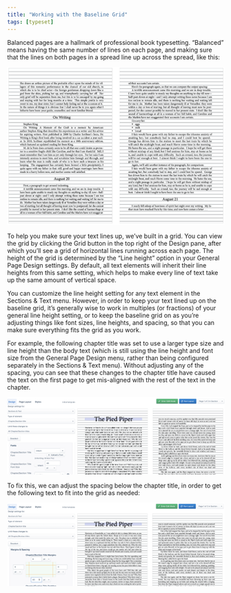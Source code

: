 ```yaml
---
title: "Working with the Baseline Grid"
tags: [typeset]
---
```

 
<html><body><section data-type="chapter" class="hsecchapter" data-hederis-type="hsecchapter" id="baseline-grid" data-pi-attrs="id: baseline-grid; data-tags: typeset;" role="doc-chapter" data-tags="typeset" data-author-name=" " data-book-title=" " title="Working with the Baseline Grid"><p class="hblkp" data-hederis-type="hblkp" id="pmmNd0l7f">Balanced pages are a hallmark of professional book typesetting. &#8220;Balanced&#8221; means having the same number of lines on each page, and making sure that the lines on both pages in a spread line up across the spread, like this:</p><img data-hederis-type="hblkimg" class="hblkimg" id="poZMCGmTN" src="/images/baseline_grid_example.png" data-img-src="/images/baseline_grid_example.png"/><p class="hblkp" data-hederis-type="hblkp" id="pibCV1W9O">To help you make sure your text lines up, we&#8217;ve built in a grid. You can view the grid by clicking the Grid button in the top right of the Design pane, after which you&#8217;ll see a grid of horizontal lines running across each page. The height of the grid is determined by the &#8220;Line height&#8221; option in your General Page Design settings. By default, all text elements will inherit their line heights from this same setting, which helps to make every line of text take up the same amount of vertical space.</p><p class="hblkp" data-hederis-type="hblkp" id="pPbDcRNXE">You can customize the line height setting for any text element in the Sections &amp; Text menu. However, in order to keep your text lined up on the baseline grid, it&#8217;s generally wise to work in multiples (or fractions) of your general line height setting, or to keep the baseline grid on as you&#8217;re adjusting things like font sizes, line heights, and spacing, so that you can make sure everything fits the grid as you work.</p><p class="hblkp" data-hederis-type="hblkp" id="pnPXBlPMP">For example, the following chapter title was set to use a larger type size and line height than the body text (which is still using the line height and font size from the General Page Design menu, rather than being configured separately in the Sections &amp; Text menu). Without adjusting any of the spacing, you can see that these changes to the chapter title have caused the text on the first page to get mis-aligned with the rest of the text in the chapter.</p><img data-hederis-type="hblkimg" class="hblkimg" id="pxDoHfhg3" src="/images/baseline_grid_misaligned.png" data-img-src="/images/baseline_grid_misaligned.png"/><p class="hblkp" data-hederis-type="hblkp" id="pnDQFyr40">To fix this, we can adjust the spacing below the chapter title, in order to get the following text to fit into the grid as needed:</p><img data-hederis-type="hblkimg" class="hblkimg" id="pEFapaDDp" src="/images/baseline_grid_aligned.png" data-img-src="/images/baseline_grid_aligned.png"/></section></body></html>
